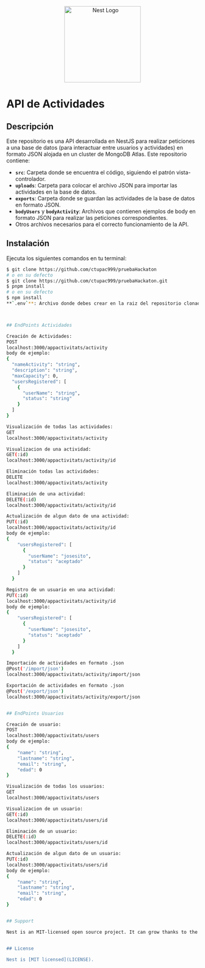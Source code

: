 <p align="center">
  <a href="http://nestjs.com/" target="blank">
    <img src="https://nestjs.com/img/logo-small.svg" width="200" alt="Nest Logo" />
  </a>
</p>

# API de Actividades

## Descripción

Este repositorio es una API desarrollada en NestJS para realizar peticiones a una base de datos (para interactuar entre usuarios y actividades) en formato JSON alojada en un cluster de MongoDB Atlas. Este repositorio contiene:

- **`src`**: Carpeta donde se encuentra el código, siguiendo el patrón vista-controlador.
- **`uploads`**: Carpeta para colocar el archivo JSON para importar las actividades en la base de datos.
- **`exports`**: Carpeta donde se guardan las actividades de la base de datos en formato JSON.
- **`bodyUsers`** y **`bodyActivity`**: Archivos que contienen ejemplos de body en formato JSON para realizar las peticiones correspondientes.
- Otros archivos necesarios para el correcto funcionamiento de la API.

## Instalación

Ejecuta los siguientes comandos en tu terminal:

```bash
$ git clone https://github.com/ctupac999/pruebaHackaton
# o en su defecto
$ git clone https://github.com/ctupac999/pruebaHackaton.git
$ pnpm install
# o en su defecto
$ npm install
**`.env`**: Archivo donde debes crear en la raiz del repositorio clonado donde contiene las credenciales para la conexión con la base de datos en la nube de MongoDB Atlas, estas credenciales se enviaron adjuntas con el repositorio.



## EndPoints Actividades

Creación de Actividades:
POST
localhost:3000/appactivitats/activity
body de ejemplo:
{
  "nameActivity": "string",
  "description": "string",
  "maxCapacity": 0,
  "usersRegistered": [
    {
      "userName": "string",
      "status": "string"
    }
  ]
}

Visualización de todas las actividades:
GET
localhost:3000/appactivitats/activity

Visualizacion de una actividad:
GET(:id)
localhost:3000/appactivitats/activity/id

Eliminación todas las actividades:
DELETE
localhost:3000/appactivitats/activity

Eliminación de una actividad:
DELETE(:id)
localhost:3000/appactivitats/activity/id

Actualización de algun dato de una actividad:
PUT(:id)
localhost:3000/appactivitats/activity/id
body de ejemplo:
{
    "usersRegistered": [
      {
        "userName": "josesito",
        "status": "aceptado"
      }
    ]
  }

Registro de un usuario en una actividad:
PUT(:id)
localhost:3000/appactivitats/activity/id
body de ejemplo:
{
    "usersRegistered": [
      {
        "userName": "josesito",
        "status": "aceptado"
      }
    ]
  }

Importación de actividades en formato .json
@Post('/import/json')
localhost:3000/appactivitats/activity/import/json

Exportación de actividades en formato .json
@Post('/export/json')
localhost:3000/appactivitats/activity/export/json


## EndPoints Usuarios

Creación de usuario:
POST
localhost:3000/appactivitats/users
body de ejemplo:
{
    "name": "string",
    "lastname": "string",
    "email": "string",
    "edad": 0
}

Visualización de todas los usuarios:
GET
localhost:3000/appactivitats/users

Visualizacion de un usuario:
GET(:id)
localhost:3000/appactivitats/users/id

Eliminación de un usuario:
DELETE(:id)
localhost:3000/appactivitats/users/id

Actualización de algun dato de un usuario:
PUT(:id)
localhost:3000/appactivitats/users/id
body de ejemplo:
{
    "name": "string",
    "lastname": "string",
    "email": "string",
    "edad": 0
}


## Support

Nest is an MIT-licensed open source project. It can grow thanks to the sponsors and support by the amazing backers. If you'd like to join them, please [read more here](https://docs.nestjs.com/support).


## License

Nest is [MIT licensed](LICENSE).

